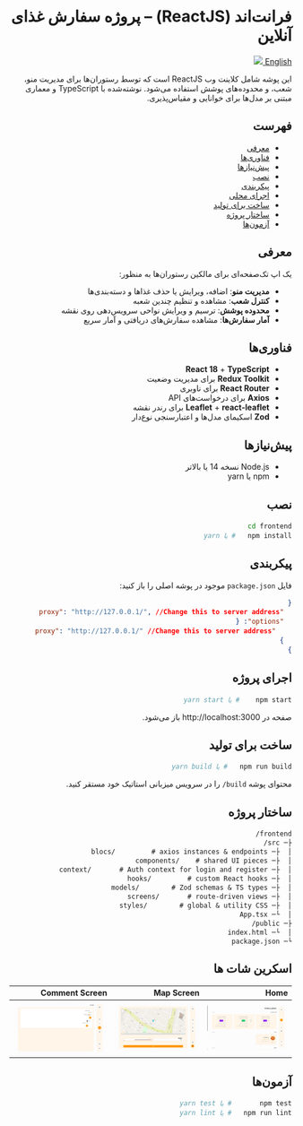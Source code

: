<div dir="rtl" style="text-align: right">

# فرانت‌اند (ReactJS) – پروژه سفارش غذای آنلاین
[English <img src="https://raw.githubusercontent.com/hjnilsson/country-flags/master/svg/us.svg" width="20"/>](README.md)

این پوشه شامل کلاینت وب ReactJS است که توسط رستوران‌ها برای مدیریت منو، شعب، و محدوده‌های پوشش استفاده می‌شود. نوشته‌شده با TypeScript و معماری مبتنی بر مدل‌ها برای خوانایی و مقیاس‌پذیری.

## فهرست

- [معرفی](#معرفی)
- [فناوری‌ها](#فناوری‌ها)
- [پیش‌نیازها](#پیش‌نیازها)
- [نصب](#نصب)
- [پیکربندی](#پیکربندی)
- [اجرای محلی](#اجرای-محلی)
- [ساخت برای تولید](#ساخت-برای-تولید)
- [ساختار پروژه](#ساختار-پروژه)
- [آزمون‌ها](#آزمون‌ها)

## معرفی

یک اپ تک‌صفحه‌ای برای مالکین رستوران‌ها به منظور:
- **مدیریت منو**: اضافه، ویرایش یا حذف غذاها و دسته‌بندی‌ها
- **کنترل شعب**: مشاهده و تنظیم چندین شعبه
- **محدوده پوشش**: ترسیم و ویرایش نواحی سرویس‌دهی روی نقشه
- **آمار سفارش‌ها**: مشاهده سفارش‌های دریافتی و آمار سریع

## فناوری‌ها

- **React 18** + **TypeScript**
- **Redux Toolkit** برای مدیریت وضعیت
- **React Router** برای ناوبری
- **Axios** برای درخواست‌های API
- **Leaflet** + **react-leaflet** برای رندر نقشه
- **Zod** اسکیمای مدل‌ها و اعتبارسنجی نوع‌دار

## پیش‌نیازها

- Node.js نسخه 14 یا بالاتر
- npm یا yarn

## نصب

```bash
cd frontend
npm install   # یا yarn
```

## پیکربندی

 فایل `package.json` موجود در پوشه اصلی را باز کنید:
```json lines
{
  "proxy": "http://127.0.0.1/", //Change this to server address
  "options": {
    "proxy": "http://127.0.0.1/" //Change this to server address
  }
}
```

## اجرای پروژه

```bash
npm start    # یا yarn start
```
صفحه در http://localhost:3000 باز می‌شود.

## ساخت برای تولید

```bash
npm run build   # یا yarn build
```
محتوای پوشه `build/` را در سرویس میزبانی استاتیک خود مستقر کنید.

## ساختار پروژه

```
frontend/
├─ src/
│  ├─ blocs/         # axios instances & endpoints
│  ├─ components/    # shared UI pieces
│  ├─ context/       # Auth context for login and register
│  ├─ hooks/         # custom React hooks
│  ├─ models/        # Zod schemas & TS types
│  ├─ screens/       # route-driven views
│  ├─ styles/        # global & utility CSS
│  └─ App.tsx
├─ public/
│  └─ index.html
└─ package.json
```
## اسکرین شات ها
| Home                                                         | Map Screen                                                  | Comment Screen                                                  |
|--------------------------------------------------------------|-------------------------------------------------------------|-----------------------------------------------------------------|
| <img src="./screenshots/home_screen.png" style="width:100%"> | <img src="./screenshots/map_screen.png" style="width:100%"> | <img src="./screenshots/comment_screen.png" style="width:100%"> |

## آزمون‌ها

```bash
npm test       # یا yarn test
npm run lint   # یا yarn lint
```

</div>
